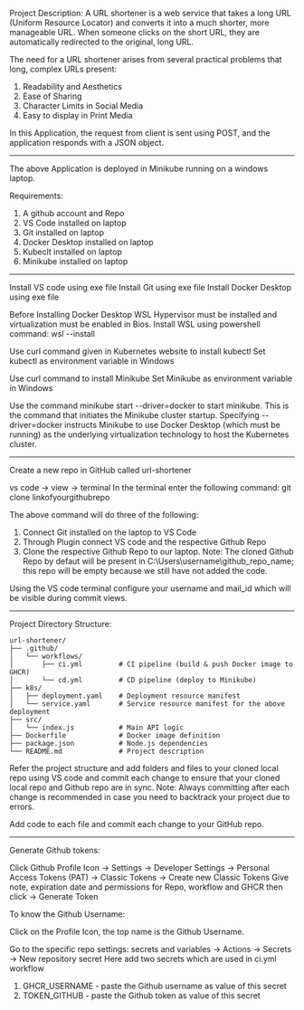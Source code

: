 Project Description:
A URL shortener is a web service that takes a long URL (Uniform Resource Locator) and converts it into a much shorter, more manageable URL. When someone clicks on the short URL, they are automatically redirected to the original, long URL.

The need for a URL shortener arises from several practical problems that long, complex URLs present:
1. Readability and Aesthetics
2. Ease of Sharing 
3. Character Limits in Social Media
4. Easy to display in Print Media

In this Application, the request from client is sent using POST, and the application responds with a JSON object.
_______________________________________________________________________________

The above Application is deployed in Minikube running on a windows laptop.

Requirements:
1. A github account and Repo
2. VS Code installed on laptop
3. Git installed on laptop
4. Docker Desktop installed on laptop
5. Kubeclt installed on laptop
6. Minikube installed on laptop
_______________________________________________________________________________

Install VS code using exe file
Install Git using exe file
Install Docker Desktop using exe file

Before Installing Docker Desktop WSL Hypervisor must be installed and virtualization must be enabled in Bios.
Install WSL using powershell command: wsl --install

Use curl command given in Kubernetes website to install kubectl
Set kubectl as environment variable in Windows

Use curl command to install Minikube
Set Minikube as environment variable in Windows

Use the command minikube start --driver=docker to start minikube.
This is the command that initiates the Minikube cluster startup. Specifying --driver=docker instructs Minikube to use Docker Desktop (which must be running) as the underlying virtualization technology to host the Kubernetes cluster.
_______________________________________________________________________________

Create a new repo in GitHub called url-shortener

vs code -> view -> terminal
In the terminal enter the following command:
git clone linkofyourgithubrepo

The above command will do three of the following:
1. Connect Git installed on the laptop to VS Code
2. Through Plugin connect VS code and the respective Github Repo
3. Clone the respective Github Repo to our laptop.
Note: The cloned Github Repo by defaut will be present in C:\Users\username\github_repo_name; this repo will be empty because we still have not added the code.

Using the VS code terminal configure your username and mail_id which will be visible during commit views.
_______________________________________________________________________________

Project Directory Structure:

```text
url-shortener/
├── .github/                     
│   └── workflows/
│       ├── ci.yml         # CI pipeline (build & push Docker image to GHCR)
│       └── cd.yml         # CD pipeline (deploy to Minikube)
├── k8s/
│   ├── deployment.yaml    # Deployment resource manifest
│   └── service.yaml       # Service resource manifest for the above deployment
├── src/
│   └── index.js           # Main API logic
├── Dockerfile             # Docker image definition
├── package.json           # Node.js dependencies
└── README.md              # Project description
```

Refer the project structure and add folders and files to your cloned local repo using VS code and commit each change to ensure that your cloned local repo and Github repo are in sync.
Note: Always committing after each change is recommended in case you need to backtrack your project due to errors.

Add code to each file and commit each change to your GitHub repo.
_______________________________________________________________________________

Generate Github tokens:

Click Github Profile Icon -> Settings -> Developer Settings -> Personal Access Tokens (PAT) -> Classic Tokens -> Create new Classic Tokens
Give note, expiration date and permissions for Repo, workflow and GHCR then click -> Generate Token

To know the Github Username:

Click on the Profile Icon, the top name is the Github Username.

Go to the specific repo settings:
secrets and variables -> Actions -> Secrets -> New repository secret
Here add two secrets which are used in ci.yml workflow
1. GHCR_USERNAME - paste the Github username as value of this secret
2. TOKEN_GITHUB - paste the Github token as value of this secret